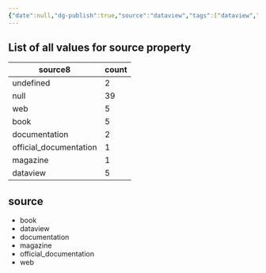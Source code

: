 ```yaml
---
{"date":null,"dg-publish":true,"source":"dataview","tags":["dataview","index"],"title":"","type":"index","URL":"https://blacksmithgu.github.io/obsidian-dataview/","permalink":"/dataview-database/properties-source-values/","dgPassFrontmatter":true}
---
```



## List of all values for source property

<div><table class="dataview table-view-table"><thead class="table-view-thead"><tr class="table-view-tr-header"><th class="table-view-th"><span>source</span><span class="dataview small-text">8</span></th><th class="table-view-th"><span>count</span></th></tr></thead><tbody class="table-view-tbody"><tr><td><span>undefined</span></td><td>2</td></tr><tr><td><span>null</span></td><td>39</td></tr><tr><td><span>web</span></td><td>5</td></tr><tr><td><span>book</span></td><td>5</td></tr><tr><td><span>documentation</span></td><td>2</td></tr><tr><td><span>official_documentation</span></td><td>1</td></tr><tr><td><span>magazine</span></td><td>1</td></tr><tr><td><span>dataview</span></td><td>5</td></tr></tbody></table></div>

<h2><span>source</span></h2><div><ul class="dataview list-view-ul"><li><span>book</span></li><li><span>dataview</span></li><li><span>documentation</span></li><li><span>magazine</span></li><li><span>official_documentation</span></li><li><span>web</span></li></ul></div>
